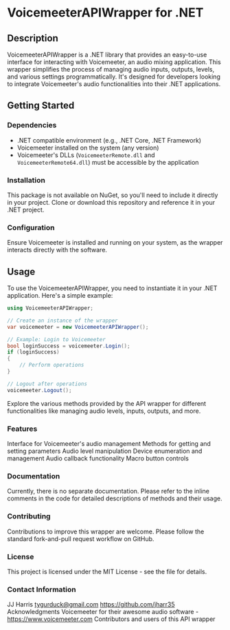 # VoicemeeterAPIWrapper for .NET

## Description

VoicemeeterAPIWrapper is a .NET library that provides an easy-to-use interface for interacting with Voicemeeter, an audio mixing application. This wrapper simplifies the process of managing audio inputs, outputs, levels, and various settings programmatically. It's designed for developers looking to integrate Voicemeeter's audio functionalities into their .NET applications.

## Getting Started

### Dependencies

- .NET compatible environment (e.g., .NET Core, .NET Framework)
- Voicemeeter installed on the system (any version)
- Voicemeeter's DLLs (`VoicemeeterRemote.dll` and `VoicemeeterRemote64.dll`) must be accessible by the application

### Installation

This package is not available on NuGet, so you'll need to include it directly in your project. Clone or download this repository and reference it in your .NET project.

### Configuration

Ensure Voicemeeter is installed and running on your system, as the wrapper interacts directly with the software.

## Usage

To use the VoicemeeterAPIWrapper, you need to instantiate it in your .NET application. Here's a simple example:

```csharp
using VoicemeeterAPIWrapper;

// Create an instance of the wrapper
var voicemeeter = new VoicemeeterAPIWrapper();

// Example: Login to Voicemeeter
bool loginSuccess = voicemeeter.Login();
if (loginSuccess)
{
    // Perform operations
}

// Logout after operations
voicemeeter.Logout();
```

Explore the various methods provided by the API wrapper for different functionalities like managing audio levels, inputs, outputs, and more.

### Features
Interface for Voicemeeter's audio management
Methods for getting and setting parameters
Audio level manipulation
Device enumeration and management
Audio callback functionality
Macro button controls

### Documentation
Currently, there is no separate documentation. Please refer to the inline comments in the code for detailed descriptions of methods and their usage.

### Contributing
Contributions to improve this wrapper are welcome. Please follow the standard fork-and-pull request workflow on GitHub.

### License
This project is licensed under the MIT License - see the file for details.

### Contact Information
JJ Harris
tygurduck@gmail.com
https://github.com/jharr35
Acknowledgments
Voicemeeter for their awesome audio software - https://www.voicemeeter.com
Contributors and users of this API wrapper
